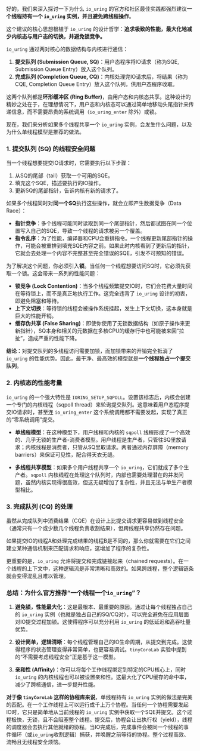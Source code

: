 好的，我们来深入探讨一下为什么 `io_uring` 的官方和社区最佳实践都强烈建议**一个线程持有一个 `io_uring` 实例，并且避免跨线程操作**。

这个建议的核心思想根植于 `io_uring` 的设计哲学：**追求极致的性能，最大化地减少内核态与用户态的切换，并避免锁竞争。**

`io_uring` 通过两对核心的数据结构与内核进行通信：

1.  **提交队列 (Submission Queue, SQ)**：用户态程序将IO请求（称为SQE, Submission Queue Entry）放入这个队列。
2.  **完成队列 (Completion Queue, CQ)**：内核处理完IO请求后，将结果（称为CQE, Completion Queue Entry）放入这个队列，供用户态程序收取。

这两个队列都是**环形缓冲区 (Ring Buffer)**，由用户态和内核态共享。这种设计的精妙之处在于，在理想情况下，用户态和内核态可以通过简单地移动头尾指针来传递信息，而不需要昂贵的系统调用（`io_uring_enter` 除外）或锁。

现在，我们来分析如果多个线程共享一个 `io_uring` 实例，会发生什么问题，以及为什么单线程模型是推荐的做法。

### 1. 提交队列 (SQ) 的线程安全问题

当一个线程想要提交IO请求时，它需要执行以下步骤：

1.  从SQ的尾部（tail）获取一个可用的SQE。
2.  填充这个SQE，描述要执行的IO操作。
3.  更新SQ的尾部指针，告诉内核有新的请求了。

如果多个线程同时对**同一个SQ**执行这些操作，就会立即产生数据竞争（Data Race）：

* **指针竞争**：多个线程可能同时读取到同一个尾部指针，然后都试图在同一个位置写入自己的SQE，导致一个线程的请求被另一个覆盖。
* **指令乱序**：为了性能，编译器和CPU会重排指令。一个线程更新尾部指针的操作，可能会被重排到填充SQE内容之前。如果此时内核看到了更新后的指针，它就会去处理一个内容不完整甚至完全错误的SQE，引发不可预知的错误。

为了解决这个问题，你必须引入**锁**。当任何一个线程想要访问SQ时，它必须先获取一个锁。这会带来一系列的性能问题：

* **锁竞争 (Lock Contention)**：当多个线程频繁提交IO时，它们会花费大量时间在等待锁上，而不是真正地执行工作。这完全违背了 `io_uring` 设计的初衷，即避免阻塞和等待。
* **上下文切换**：等待锁的线程会被操作系统挂起，发生上下文切换，这本身就是巨大的性能开销。
* **缓存伪共享 (False Sharing)**：即使你使用了无锁数据结构（如原子操作来更新指针），SQ本身和相关的元数据在多核CPU的缓存行中也可能被来回“拉扯”，造成严重的性能下降。

**结论**：对提交队列的多线程访问需要加锁，而加锁带来的开销完全抵消了 `io_uring` 的性能优势。因此，最干净、最高效的模型就是**一个线程独占一个提交队列**。

### 2. 内核态的性能考量

`io_uring` 的一个强大特性是 `IORING_SETUP_SQPOLL`。设置该标志后，内核会创建一个专门的内核线程（sqpoll thread）来轮询提交队列。这意味着用户态程序提交IO请求时，甚至连 `io_uring_enter` 这个系统调用都不需要发起，实现了真正的“零系统调用”提交。

* **单线程模型**：在这种模型下，用户线程和内核的 `sqpoll` 线程形成了一个高效的、几乎无锁的生产者-消费者模型。用户线程是生产者，只管往SQ里放请求；内核线程是消费者，只管从SQ里取请求。两者通过内存屏障（memory barriers）来保证可见性，配合得天衣无缝。

* **多线程共享模型**：如果多个用户线程共享一个 `io_uring`，它们就成了多个生产者。`sqpoll` 内核线程在处理这个队列时，内部也需要处理潜在的并发问题，虽然内核实现得很高效，但这无疑增加了复杂性，并且无法与单生产者模型相比。

### 3. 完成队列 (CQ) 的处理

虽然从完成队列中消费结果（CQE）在设计上比提交请求更容易做到线程安全（通常只有一个或少数几个线程负责收割结果），但跨线程共享仍然存在问题。

如果提交IO的线程A和处理完成结果的线程B是不同的，那么你就需要在它们之间建立某种通信机制来匹配请求和响应，这增加了程序的复杂性。

更重要的是，`io_uring` 允许将提交和完成链接起来（chained requests）。在一个线程的上下文中，这种逻辑流是非常清晰和高效的。如果跨线程，整个逻辑链条就会变得混乱且难以管理。

### 总结：为什么官方推荐“一个线程一个`io_uring`”？

1.  **避免锁，性能最大化**：这是最根本、最重要的原因。通过让每个线程独占自己的 `io_uring` 实例（也就是独占自己的SQ/CQ对），可以完全避免在应用层面对IO提交过程加锁。这使得程序可以充分利用 `io_uring` 的低延迟和高吞吐量优势。

2.  **设计简单，逻辑清晰**：每个线程管理自己的IO生命周期，从提交到完成。这使得程序的状态管理变得非常简单，也更容易调试。`tinyCoroLab` 实验中提到的“不需要考虑线程安全”正是基于这一模型。

3.  **亲和性 (Affinity)**：你可以将每个工作线程绑定到特定的CPU核心上，同时 `io_uring` 的内核线程也可以被设置亲和性。这最大化了CPU缓存的命中率，减少了跨核通信，进一步提升性能。

**对于像 `tinyCoroLab` 这样的协程库来说**，单线程持有 `io_uring` 实例的做法是完美的匹配。在一个工作线程上可以运行成千上万个协程。当任何一个协程需要发起IO时，它只是简单地从当前线程的 `io_uring` 实例中获取一个SQE并提交。这个过程极快，无锁，且不会阻塞整个线程。提交后，协程会让出执行权（yield），线程的调度器会去执行其他就绪的协程。当IO完成后，完成事件会被同一个线程的事件循环（或`io_uring`收割逻辑）捕获，并唤醒之前等待的协程。整个过程高效、流畅且无线程安全烦恼。